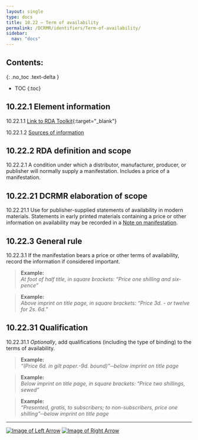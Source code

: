 ```yaml
---
layout: single
type: docs
title: 10.22 — Term of availability
permalink: /DCRMR/identifiers/Term-of-availability/
sidebar:
  nav: "docs"
---
```


## Contents:
{: .no_toc .text-delta }

- TOC
{:toc}

## 10.22.1 Element information

<a name="10.22.1.1">10.22.1.1</a> [Link to RDA Toolkit](https://access.rdatoolkit.org/Content/Index?externalId=en-US_ala-496cc498-87a3-329f-9560-7f16668a6cd5){:target="_blank"}

<a name="10.22.1.2">10.22.1.2</a> [Sources of information](/DCRMR/identifiers/#10011-sources-of-information)

## 10.22.2 RDA definition and scope

<a name="10.22.2.1">10.22.2.1</a> A condition under which a distributor, manufacturer, producer, or publisher will normally supply a manifestation. Includes a price of a manifestation.

## 10.22.21 DCRMR elaboration of scope

<a name="10.22.21.1">10.22.21.1</a> Use for publisher-supplied statements of availability in modern materials. Statements in early printed materials containing a price or other information on availability may be recorded in a [Note on manifestation](/DCRMR/additional-notes/Note-on-manifestation/).

## 10.22.3 General rule

<a name="10.22.3.1">10.22.3.1</a> If the manifestation bears a price or other terms of availability, record the information if considered important. 

>**Example:**  
><CITE>At foot of half title, in square brackets: “Price one shilling and six-pence”</CITE>

>**Example:**  
><CITE>Above imprint on title page, in square brackets: “Price 3d. - or twelve for 2s. 6d.”</CITE>

## 10.22.31 Qualification

<a name="10.22.31.1">10.22.31.1</a> *Optionally*, add qualifications (including the type of binding) to the terms of availability.

>**Example:**  
><CITE>“(Price 6d. in gilt paper.-9d. bound)”&#8208;&#8208;below imprint on title page</CITE>

>**Example:**  
><CITE>Below imprint on title page, in square brackets: “Price two shillings, sewed”</CITE>

>**Example:**   
><CITE>“Presented, gratis, to subscribers; to non-subscribers, price one shilling”&#8208;&#8208;below imprint on title page</CITE>

---

[![Image of Left Arrow](https://rbms-bsc.github.io/DCRMR/assets/pictures/navigation/Arrow_Left.png "10.21 — Fingerprint")](/DCRMR/identifiers/Fingerprint/) [![Image of Right Arrow](https://rbms-bsc.github.io/DCRMR/assets/pictures/navigation/Arrow_Right.png "10.23 — Note on identifier for manifestation")](/DCRMR/identifiers/Note-on-identifier-for-manifestation/)